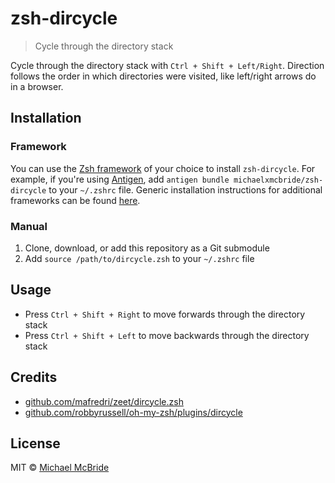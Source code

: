 # zsh-dircycle
> Cycle through the directory stack

Cycle through the directory stack with `Ctrl + Shift + Left/Right`. Direction follows the order in which directories were visited, like left/right arrows do in a browser.

## Installation

### Framework
You can use the [Zsh framework](https://github.com/unixorn/awesome-zsh-plugins#frameworks) of your choice to install `zsh-dircycle`.  For example, if you're using [Antigen](https://github.com/zsh-users/antigen), add `antigen bundle michaelxmcbride/zsh-dircycle` to your `~/.zshrc` file.  Generic installation instructions for additional frameworks can be found [here](https://github.com/unixorn/awesome-zsh-plugins#installation).

### Manual
1. Clone, download, or add this repository as a Git submodule
2. Add `source /path/to/dircycle.zsh` to your `~/.zshrc` file

## Usage
- Press `Ctrl + Shift + Right` to move forwards through the directory stack
- Press `Ctrl + Shift + Left` to move backwards through the directory stack

## Credits
- [github.com/mafredri/zeet/dircycle.zsh](https://github.com/mafredri/zeet/blob/master/dircycle.zsh)
- [github.com/robbyrussell/oh-my-zsh/plugins/dircycle](https://github.com/robbyrussell/oh-my-zsh/tree/master/plugins/dircycle)

## License
MIT © [Michael McBride](https://michaelxmcbride.com)
